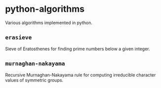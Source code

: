 # python-algorithms

Various algorithms implemented in python.

## `erasieve`
Sieve of Eratosthenes for finding prime numbers below a given integer.

## `murnaghan-nakayama`
Recursive Murnaghan-Nakayama rule for computing irreducible character values of symmetric groups.
